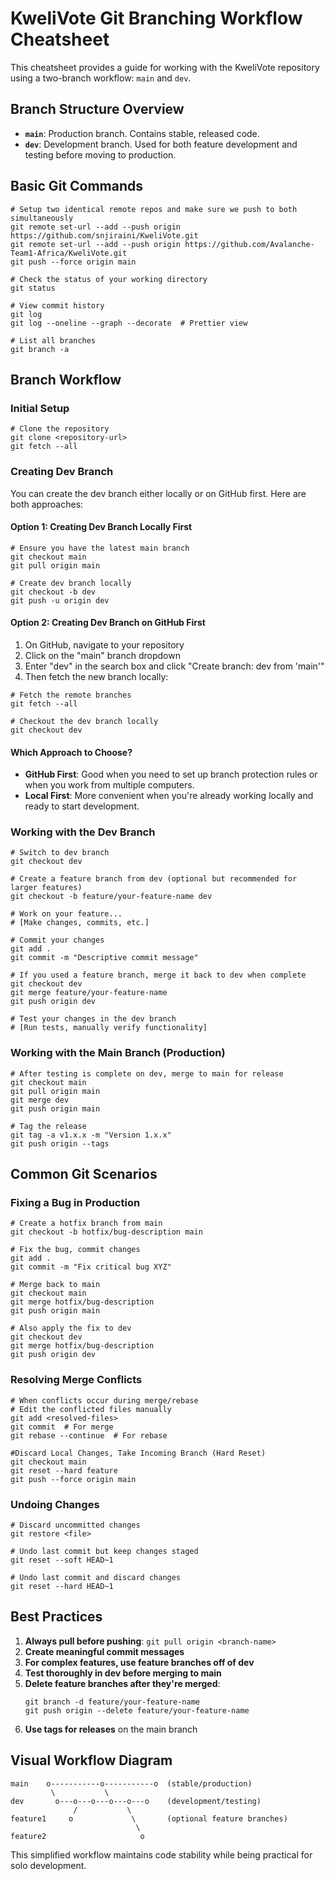 # KweliVote Git Branching Workflow Cheatsheet

This cheatsheet provides a guide for working with the KweliVote repository using a two-branch workflow: `main` and `dev`.

## Branch Structure Overview

- **`main`**: Production branch. Contains stable, released code.
- **`dev`**: Development branch. Used for both feature development and testing before moving to production.

## Basic Git Commands

```
# Setup two identical remote repos and make sure we push to both simultaneously
git remote set-url --add --push origin https://github.com/snjiraini/KweliVote.git
git remote set-url --add --push origin https://github.com/Avalanche-Team1-Africa/KweliVote.git
git push --force origin main

# Check the status of your working directory
git status

# View commit history
git log
git log --oneline --graph --decorate  # Prettier view

# List all branches
git branch -a
```

## Branch Workflow

### Initial Setup

```
# Clone the repository
git clone <repository-url>
git fetch --all
```

### Creating Dev Branch

You can create the dev branch either locally or on GitHub first. Here are both approaches:

#### Option 1: Creating Dev Branch Locally First

```
# Ensure you have the latest main branch
git checkout main
git pull origin main

# Create dev branch locally
git checkout -b dev
git push -u origin dev
```

#### Option 2: Creating Dev Branch on GitHub First

1. On GitHub, navigate to your repository
2. Click on the "main" branch dropdown
3. Enter "dev" in the search box and click "Create branch: dev from 'main'"
4. Then fetch the new branch locally:

```
# Fetch the remote branches
git fetch --all

# Checkout the dev branch locally
git checkout dev
```

#### Which Approach to Choose?

- **GitHub First**: Good when you need to set up branch protection rules or when you work from multiple computers.
- **Local First**: More convenient when you're already working locally and ready to start development.

### Working with the Dev Branch

```
# Switch to dev branch
git checkout dev

# Create a feature branch from dev (optional but recommended for larger features)
git checkout -b feature/your-feature-name dev

# Work on your feature...
# [Make changes, commits, etc.]

# Commit your changes
git add .
git commit -m "Descriptive commit message"

# If you used a feature branch, merge it back to dev when complete
git checkout dev
git merge feature/your-feature-name
git push origin dev

# Test your changes in the dev branch
# [Run tests, manually verify functionality]
```

### Working with the Main Branch (Production)

```
# After testing is complete on dev, merge to main for release
git checkout main
git pull origin main
git merge dev
git push origin main

# Tag the release
git tag -a v1.x.x -m "Version 1.x.x"
git push origin --tags
```

## Common Git Scenarios

### Fixing a Bug in Production

```
# Create a hotfix branch from main
git checkout -b hotfix/bug-description main

# Fix the bug, commit changes
git add .
git commit -m "Fix critical bug XYZ"

# Merge back to main
git checkout main
git merge hotfix/bug-description
git push origin main

# Also apply the fix to dev
git checkout dev
git merge hotfix/bug-description
git push origin dev
```

### Resolving Merge Conflicts

```
# When conflicts occur during merge/rebase
# Edit the conflicted files manually
git add <resolved-files>
git commit  # For merge
git rebase --continue  # For rebase

#Discard Local Changes, Take Incoming Branch (Hard Reset)
git checkout main
git reset --hard feature
git push --force origin main
```

### Undoing Changes

```
# Discard uncommitted changes
git restore <file>

# Undo last commit but keep changes staged
git reset --soft HEAD~1

# Undo last commit and discard changes
git reset --hard HEAD~1
```

## Best Practices

1. **Always pull before pushing**: `git pull origin <branch-name>`
2. **Create meaningful commit messages**
3. **For complex features, use feature branches off of dev**
4. **Test thoroughly in dev before merging to main**
5. **Delete feature branches after they're merged**:
   ```
   git branch -d feature/your-feature-name
   git push origin --delete feature/your-feature-name
   ```
6. **Use tags for releases** on the main branch

## Visual Workflow Diagram

```
main    o-----------o-----------o  (stable/production)
         \           \
dev       o---o---o---o---o---o    (development/testing)
              /           \
feature1     o             \       (optional feature branches)
                            \
feature2                     o
```

This simplified workflow maintains code stability while being practical for solo development.